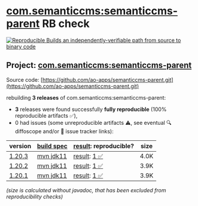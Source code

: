 [com.semanticcms:semanticcms-parent](https://central.sonatype.com/artifact/com.semanticcms/semanticcms-parent/versions) RB check
=======

[![Reproducible Builds](https://reproducible-builds.org/images/logos/rb.svg) an independently-verifiable path from source to binary code](https://reproducible-builds.org/)

## Project: [com.semanticcms:semanticcms-parent](https://central.sonatype.com/artifact/com.semanticcms/semanticcms-parent/versions)

Source code: [https://github.com/ao-apps/semanticcms-parent.git](https://github.com/ao-apps/semanticcms-parent.git)

rebuilding **3 releases** of com.semanticcms:semanticcms-parent:
- **3** releases were found successfully **fully reproducible** (100% reproducible artifacts :white_check_mark:),
- 0 had issues (some unreproducible artifacts :warning:, see eventual :mag: diffoscope and/or :memo: issue tracker links):

| version | [build spec](/BUILDSPEC.md) | [result](https://reproducible-builds.org/docs/jvm/): reproducible? | size |
| -- | --------- | ------ | -- |
| [1.20.3](https://central.sonatype.com/artifact/com.semanticcms/semanticcms-parent/1.20.3/pom) | [mvn jdk11](semanticcms-parent-1.20.3.buildspec) | [result](semanticcms-parent-1.20.3.buildinfo): [1 :white_check_mark: ](semanticcms-parent-1.20.3.buildcompare) | 4.0K |
| [1.20.2](https://central.sonatype.com/artifact/com.semanticcms/semanticcms-parent/1.20.2/pom) | [mvn jdk11](semanticcms-parent-1.20.2.buildspec) | [result](semanticcms-parent-1.20.2.buildinfo): [1 :white_check_mark: ](semanticcms-parent-1.20.2.buildcompare) | 3.9K |
| [1.20.1](https://central.sonatype.com/artifact/com.semanticcms/semanticcms-parent/1.20.1/pom) | [mvn jdk11](semanticcms-parent-1.20.1.buildspec) | [result](semanticcms-parent-1.20.1.buildinfo): [1 :white_check_mark: ](semanticcms-parent-1.20.1.buildcompare) | 3.9K |

<i>(size is calculated without javadoc, that has been excluded from reproducibility checks)</i>
